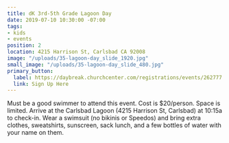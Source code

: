 ```yaml
---
title: dK 3rd-5th Grade Lagoon Day
date: 2019-07-10 10:30:00 -07:00
tags:
- kids
- events
position: 2
location: 4215 Harrison St, Carlsbad CA 92008
image: "/uploads/35-lagoon-day_slide_1920.jpg"
small_image: "/uploads/35-lagoon-day_slide_480.jpg"
primary_button:
  label: https://daybreak.churchcenter.com/registrations/events/262777
  link: Sign Up Here
---
```


Must be a good swimmer to attend this event. Cost is $20/person. Space is limited. Arrive at the Carlsbad Lagoon (4215 Harrison St, Carlsbad) at 10:15a to check-in. Wear a swimsuit (no bikinis or Speedos) and bring extra clothes, sweatshirts, sunscreen, sack lunch, and a few bottles of water with your name on them.
